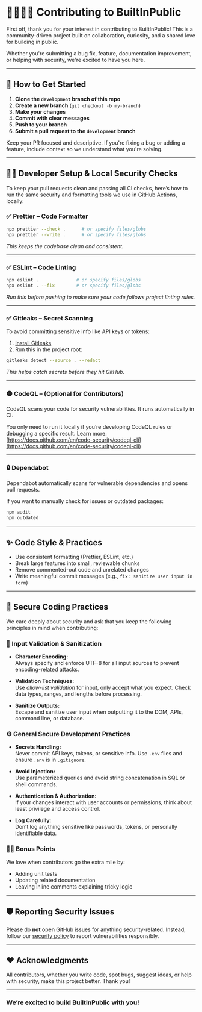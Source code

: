 # 🫱🏼‍🫲🏽 Contributing to BuiltInPublic

First off, thank you for your interest in contributing to BuiltInPublic! This is a community-driven project built on collaboration, curiosity, and a shared love for building in public.

Whether you're submitting a bug fix, feature, documentation improvement, or helping with security, we're excited to have you here.

---

## 🚀 How to Get Started

1. **Clone the `development` branch of this repo**
2. **Create a new branch** (`git checkout -b my-branch`)
3. **Make your changes**
4. **Commit with clear messages**
5. **Push to your branch**
6. **Submit a pull request to the `development` branch**

Keep your PR focused and descriptive. If you're fixing a bug or adding a feature, include context so we understand what you're solving.

---

## 🧑‍💻 Developer Setup & Local Security Checks

To keep your pull requests clean and passing all CI checks, here’s how to run the same security and formatting tools we use in GitHub Actions, locally:


### ✅ Prettier – Code Formatter

```bash
npx prettier --check .      # or specify files/globs  
npx prettier --write .      # or specify files/globs  

```

*This keeps the codebase clean and consistent.*

---

### ✅ ESLint – Code Linting

```bash
npx eslint .              # or specify files/globs  
npx eslint . --fix        # or specify files/globs  
```

*Run this before pushing to make sure your code follows project linting rules.*

---

### ✅ Gitleaks – Secret Scanning

To avoid committing sensitive info like API keys or tokens:

1. [Install Gitleaks](https://github.com/gitleaks/gitleaks#installation)
2. Run this in the project root:

```bash
gitleaks detect --source . --redact
```

*This helps catch secrets before they hit GitHub.*

---

### 🟡 CodeQL – (Optional for Contributors)

CodeQL scans your code for security vulnerabilities. It runs automatically in CI.

You only need to run it locally if you’re developing CodeQL rules or debugging a specific result. Learn more:  
[https://docs.github.com/en/code-security/codeql-cli](https://docs.github.com/en/code-security/codeql-cli)

---

### 🔒 Dependabot

Dependabot automatically scans for vulnerable dependencies and opens pull requests.

If you want to manually check for issues or outdated packages:

```bash
npm audit
npm outdated
```

---

## ✨ Code Style & Practices

- Use consistent formatting (Prettier, ESLint, etc.)
- Break large features into small, reviewable chunks
- Remove commented-out code and unrelated changes
- Write meaningful commit messages (e.g., `fix: sanitize user input in form`)

---

## 🔐 Secure Coding Practices

We care deeply about security and ask that you keep the following principles in mind when contributing:

### 🧼 Input Validation & Sanitization

- **Character Encoding:**  
  Always specify and enforce UTF-8 for all input sources to prevent encoding-related attacks.

- **Validation Techniques:**  
  Use *allow-list validation* for input, only accept what you expect. Check data types, ranges, and lengths before processing.

- **Sanitize Outputs:**  
  Escape and sanitize user input when outputting it to the DOM, APIs, command line, or database.

### ⚙️ General Secure Development Practices

- **Secrets Handling:**  
  Never commit API keys, tokens, or sensitive info. Use `.env` files and ensure `.env` is in `.gitignore`.

- **Avoid Injection:**  
  Use parameterized queries and avoid string concatenation in SQL or shell commands.

- **Authentication & Authorization:**  
  If your changes interact with user accounts or permissions, think about least privilege and access control.

- **Log Carefully:**  
  Don’t log anything sensitive like passwords, tokens, or personally identifiable data.

### 👏🏻 Bonus Points

We love when contributors go the extra mile by:

- Adding unit tests
- Updating related documentation
- Leaving inline comments explaining tricky logic

---

## 🛡️ Reporting Security Issues

Please do **not** open GitHub issues for anything security-related. Instead, follow our [security policy](./SECURITY.md) to report vulnerabilities responsibly.

---

## ❤️ Acknowledgments

All contributors, whether you write code, spot bugs, suggest ideas, or help with security, make this project better. Thank you!

---

### **We’re excited to build BuiltInPublic with you!**